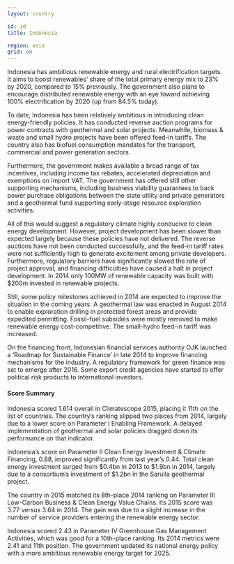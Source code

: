 ```yaml
---
layout: country

id: id
title: Indonesia

region: asia
grid: on
---
```

Indonesia has ambitious renewable energy and rural electrification targets. It aims to boost renewables’ share of the total primary energy mix to 23% by 2020, compared to 15% previously. The government also plans to encourage distributed renewable energy with an eye toward achieving 100% electrification by 2020 (up from 84.5% today).

To date, Indonesia has been relatively ambitious in introducing clean energy-friendly policies. It has conducted reverse auction programs for power contracts with geothermal and solar projects. Meanwhile, biomass & waste and small hydro projects have been offered feed-in tariffs. The country also has biofuel consumption mandates for the transport, commercial and power generation sectors.

Furthermore, the government makes available a broad range of tax incentives, including income tax rebates, accelerated depreciation and exemptions on import VAT. The government has offered still other supporting mechanisms, including business viability guarantees to back power purchase obligations between the state utility and private generators and a geothermal fund supporting early-stage resource exploration activities.

All of this would suggest a regulatory climate highly conducive to clean energy development. However, project development has been slower than expected largely because these policies have not delivered. The reverse auctions have not been conducted successfully, and the feed-in tariff rates were not sufficiently high to generate excitement among private developers. 
Furthermore, regulatory barriers have significantly slowed the rate of project approval, and financing difficulties have caused a halt in project development. In 2014 only 100MW of renewable capacity was built with $200m invested in renewable projects.

Still, some policy milestones achieved in 2014 are expected to improve the situation in the coming years.
A geothermal law was enacted in August 2014 to enable exploration drilling in protected forest areas and provide expedited permitting. Fossil-fuel subsidies were mostly removed to make renewable energy cost-competitive. The small-hydro feed-in tariff was increased.

On the financing front, Indonesian financial services authority OJK launched a ‘Roadmap for Sustainable Finance’ in late 2014 to improve financing mechanisms for the industry. A regulatory framework for green finance was set to emerge after 2016. Some export credit agencies have started to offer political risk products to international investors.

#### Score Summary 

Indonesia scored 1.614 overall in Climatescope 2015, placing it 11th on the list of countries. The country’s ranking slipped two places from 2014, largely due to a lower score on Parameter I Enabling Framework. A delayed implementation of geothermal and solar policies dragged down its performance on that indicator.

Indonesia’s score on Parameter II Clean Energy Investment & Climate Financing, 0.88, improved significantly from last year’s 0.44. Total clean energy investment surged from $0.4bn in 2013 to $1.9bn in 2014, largely due to a consortium’s investment of $1.2bn in the Sarulla geothermal project.

The country in 2015 matched its 8th-place 2014 ranking on Parameter III Low-Carbon Business & Clean Energy Value Chains. Its 2015 score was 3.77 versus 3.64 in 2014. The gain was due to a slight increase in the number of service providers entering the renewable energy sector. 

Indonesia scored 2.43 in Parameter IV Greenhouse Gas Management Activities, which was good for a 10th-place ranking. Its 2014 metrics were 2.41 and 11th position. The government updated its national energy policy with a more ambitious renewable energy target for 2025.
